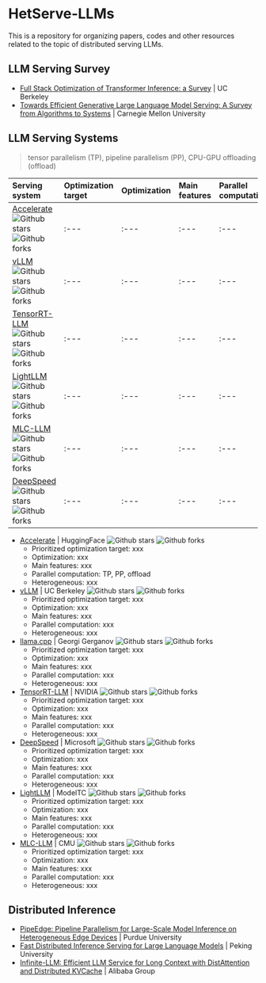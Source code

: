 # HetServe-LLMs
This is a repository for organizing papers, codes and other resources related to the topic of distributed serving LLMs.

## LLM Serving Survey
- [Full Stack Optimization of Transformer Inference: a Survey](https://arxiv.org/abs/2302.14017) | UC Berkeley
- [Towards Efficient Generative Large Language Model Serving: A Survey from Algorithms to Systems](https://arxiv.org/pdf/2312.15234) | Carnegie Mellon University

## LLM Serving Systems
> tensor parallelism (TP), pipeline parallelism (PP), CPU-GPU offloading (offload)

|Serving system|Optimization target|Optimization|Main features|Parallel computation|Heterogeneous|
|:---|:---|:---|:---|:---|:---|
|[Accelerate](https://github.com/huggingface/accelerate)![Github stars](https://img.shields.io/github/stars/huggingface/accelerate.svg) ![Github forks](https://img.shields.io/github/forks/huggingface/accelerate.svg)|:---|:---|:---|:---|:---|
|[vLLM](https://github.com/vllm-project/vllm) ![Github stars](https://img.shields.io/github/stars/vllm-project/vllm.svg) ![Github forks](https://img.shields.io/github/forks/vllm-project/vllm.svg)|:---|:---|:---|:---|:---|
|[TensorRT-LLM](https://github.com/NVIDIA/TensorRT-LLM) ![Github stars](https://img.shields.io/github/stars/NVIDIA/TensorRT-LLM.svg) ![Github forks](https://img.shields.io/github/forks/NVIDIA/TensorRT-LLM.svg)|:---|:---|:---|:---|:---|
|[LightLLM](https://github.com/ModelTC/lightllm) ![Github stars](https://img.shields.io/github/stars/ModelTC/lightllm.svg) ![Github forks](https://img.shields.io/github/forks/ModelTC/lightllm.svg)|:---|:---|:---|:---|:---|
|[MLC-LLM](https://github.com/mlc-ai/mlc-llm) ![Github stars](https://img.shields.io/github/stars/huggingface/accelerate.svg) ![Github forks](https://img.shields.io/github/forks/huggingface/accelerate.svg)|:---|:---|:---|:---|:---|
|[DeepSpeed](https://github.com/microsoft/DeepSpeed) ![Github stars](https://img.shields.io/github/stars/microsoft/DeepSpeed.svg) ![Github forks](https://img.shields.io/github/forks/microsoft/DeepSpeed.svg)|:---|:---|:---|:---|:---|

- [Accelerate](https://github.com/huggingface/accelerate) | HuggingFace ![Github stars](https://img.shields.io/github/stars/huggingface/accelerate.svg) ![Github forks](https://img.shields.io/github/forks/huggingface/accelerate.svg)
  - Prioritized optimization target: xxx
  - Optimization: xxx
  - Main features: xxx
  - Parallel computation: TP, PP, offload
  - Heterogeneous: xxx 
- [vLLM](https://github.com/vllm-project/vllm) | UC Berkeley ![Github stars](https://img.shields.io/github/stars/vllm-project/vllm.svg) ![Github forks](https://img.shields.io/github/forks/vllm-project/vllm.svg)
  - Prioritized optimization target: xxx
  - Optimization: xxx
  - Main features: xxx
  - Parallel computation: xxx
  - Heterogeneous: xxx 
- [llama.cpp](https://github.com/ggerganov/llama.cpp) | Georgi Gerganov ![Github stars](https://img.shields.io/github/stars/ggerganov/llama.cpp.svg) ![Github forks](https://img.shields.io/github/forks/ggerganov/llama.cpp.svg)
  - Prioritized optimization target: xxx
  - Optimization: xxx
  - Main features: xxx
  - Parallel computation: xxx
  - Heterogeneous: xxx 
- [TensorRT-LLM](https://github.com/NVIDIA/TensorRT-LLM) | NVIDIA ![Github stars](https://img.shields.io/github/stars/NVIDIA/TensorRT-LLM.svg) ![Github forks](https://img.shields.io/github/forks/NVIDIA/TensorRT-LLM.svg)
  - Prioritized optimization target: xxx
  - Optimization: xxx
  - Main features: xxx
  - Parallel computation: xxx
  - Heterogeneous: xxx 
- [DeepSpeed](https://github.com/microsoft/DeepSpeed) | Microsoft ![Github stars](https://img.shields.io/github/stars/microsoft/DeepSpeed.svg) ![Github forks](https://img.shields.io/github/forks/microsoft/DeepSpeed.svg)
  - Prioritized optimization target: xxx
  - Optimization: xxx
  - Main features: xxx
  - Parallel computation: xxx
  - Heterogeneous: xxx 
- [LightLLM](https://github.com/ModelTC/lightllm) | ModelTC ![Github stars](https://img.shields.io/github/stars/ModelTC/lightllm.svg) ![Github forks](https://img.shields.io/github/forks/ModelTC/lightllm.svg)
  - Prioritized optimization target: xxx
  - Optimization: xxx
  - Main features: xxx
  - Parallel computation: xxx
  - Heterogeneous: xxx 
- [MLC-LLM](https://github.com/mlc-ai/mlc-llm) | CMU ![Github stars](https://img.shields.io/github/stars/huggingface/accelerate.svg) ![Github forks](https://img.shields.io/github/forks/huggingface/accelerate.svg)
  - Prioritized optimization target: xxx
  - Optimization: xxx
  - Main features: xxx
  - Parallel computation: xxx
  - Heterogeneous: xxx 

## Distributed Inference
- [PipeEdge: Pipeline Parallelism for Large-Scale Model Inference on Heterogeneous Edge Devices](https://github.com/usc-isi/PipeEdge) | Purdue University
- [Fast Distributed Inference Serving for Large Language Models](https://arxiv.org/abs/2305.05920) | Peking University
- [Infinite-LLM: Efficient LLM Service for Long Context with DistAttention and Distributed KVCache](https://arxiv.org/abs/2401.02669) | Alibaba Group
